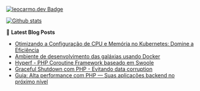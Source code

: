[![leocarmo.dev Badge](https://img.shields.io/badge/leocarmo-.dev-blue)](http://leocarmo.dev)

[![Github stats](https://github-readme-stats.vercel.app/api?username=leocarmo&show_icons=true&include_all_commits=true&count_private=true)](https://github.com/leocarmo) 

📕 **Latest Blog Posts**

<!-- BLOG-POST-LIST:START -->
- [Otimizando a Configuração de CPU e Memória no Kubernetes: Domine a Eficiência](https://leocarmo.dev/otimizando-a-configuracao-de-cpu-e-memoria-no-kubernetes-domine-a-eficiencia)
- [Ambiente de desenvolvimento das galáxias usando Docker](https://leocarmo.dev/ambiente-de-desenvolvimento-das-galaxias-usando-docker)
- [Hyperf - PHP Coroutine Framework baseado em Swoole](https://leocarmo.dev/hyperf-php-coroutine-framework-baseado-em-swoole)
- [Graceful Shutdown com PHP - Evitando data corruption](https://leocarmo.dev/graceful-shutdown-com-php-evitando-data-corruption)
- [Guia: Alta performance com PHP — Suas aplicações backend no próximo nível](https://leocarmo.dev/guia-alta-performance-com-php-suas-aplicacoes-backend-no-proximo-nivel)
<!-- BLOG-POST-LIST:END -->
